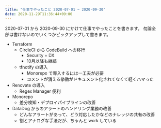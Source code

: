```yaml
---
title: "仕事でやったこと 2020-07-01 ~ 2020-09-30"
date: 2020-11-29T11:36:44+09:00
---
```


2020-07-01 から 2020-09-30 にかけて仕事でやったことを書きます。
勿論全部は書けないのでいくつかピックアップして書きます。

* Terraform
  * CircleCI から CodeBuild への移行
    * Security + DX
    * 10月以降も継続
  * tfnotify の導入
    * Monorepo で導入するには一工夫が必要
    * コメントが消える挙動がドキュメント化されてなくて軽くハマった
* Renovate の導入
  * Regex Manager 便利
* Monorepo
  * 差分検知・デプロイパイプラインの改善
* DataDog からのアラートのハンドリング業務の改善
  * どんなアラートがあって、どう対応したかなどのナレッジの共有の改善
  * 割とアナログな手法だが、ちゃんと work している
